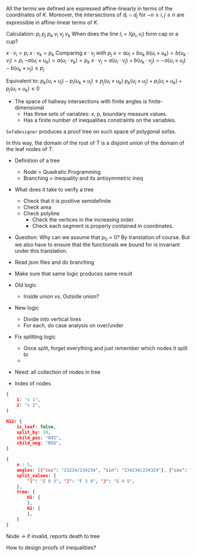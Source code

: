 All the terms we defined are expressed affine-linearly in terms of the coordinates of $K$. Moreover, the intersections of $d_i \cap d_j$ for $-n \leq i, j \leq n$ are expressible in affine-linear terms of $K$. 

Calculation:
$p_i$ $p_j$ $p_k$ $v_i$ $v_j$ $v_k$
When does the line $l_i = l(p_i, v_i)$ form cap or a cup?

$x \cdot v_i = p_i$
$x \cdot v_k = p_k$
Comparing $x \cdot v_j$ with $p_j$
$x = a u_i + b u_k$
$b (u_i \times u_k) = b (u_k \cdot v_i) = p_i$
$-a (u_i \times u_k) = a (u_i \cdot v_k) = p_k$
$x \cdot v_j = a(u_i \cdot v_j) + b (u_k \cdot v_j) = -a(u_i \times u_j) - b (u_k \times u_j) \leq p_j$

Equivalent to:
$p_k (u_i \times u_j) - p_i (u_k \times u_j) \leq p_j (u_i \times u_k)$
$p_k (u_i \times u_j) + p_i (u_i \times u_k) + p_j (u_i \times u_k) \leq 0$


- The space of hallway intersections with finite angles is finite-dimensional
	- Has three sets of variables: x, p, boundary measure values.
	- Has a finite number of inequalities constraints on the variables.

`SofaDesigner` produces a proof tree on such space of polygonal sofas.

In this way, the domain of the root of $T$ is a disjoint union of the domain of the leaf nodes of $T$.



- Definition of a tree
	- Node = Quadratic Programming
	- Branching = inequality and its antisymmetric ineq 

- What does it take to verify a tree
	- Check that it is positive semidefinite
	- Check area
	- Check polyline
		- Check the vertices in the increasing order.
		- Check each segment is properly contained in coordinates.

- Question: Why can we assume that $p_0$ = 0? By translation of course. But we also have to ensure that the functionals we bound for is invariant under this translation.

- Read json files and do branching
- Make sure that same logic produces same result

- Old logic
	- Inside union vs. Outside union?
- New logic
	- Divide into vertical lines
	- For each, do case analysis on over/under 

- Fix splitting logic
	- Once split, forget everything and just remember which nodes it split to
	- 

- Need: all collection of nodes in tree
- Index of nodes




```json
{
    1: "s 1",
    2: "s 2",
}
```

```json
N12: {
    is_leaf: false,
    split_by: 34,
    child_pos: "N45",
    child_neg: "N56",
}
```


```json
{
    n : 5,
    angles: [{"cos": "23234/234234", "sin": "234234/234324"}, {"cos": "234334", "sin": "24334"},],
    split_values: {
	    "1": "E 0 3", "2": "F 3 4", "3": "G 4 5",
    },
    tree: {
        N1: {
        },
        N2: {
        },
    }
}
```

Node -> if invalid, reports death to tree



How to design proofs of inequalities?